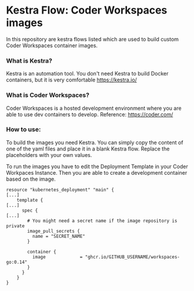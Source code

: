 # Kestra Flow: Coder Workspaces images

In this repository are kestra flows listed which are used to build custom Coder Workspaces container images.

### What is Kestra?
Kestra is an automation tool. You don't need Kestra to build Docker containers, but it is very comfortable
https://kestra.io/

### What is Coder Workspaces?
Coder Workspaces is a hosted development environment where you are able to use dev containers to develop.
Reference: https://coder.com/

### How to use:
To build the images you need Kestra. You can simply copy the content of one of the yaml files and place it in a blank Kestra flow. Replace the placeholders with your own values.

To run the images you have to edit the Deployment Template in your Coder Workpaces Instance. Then you are able to create a development container based on the image.

``` 
resource "kubernetes_deployment" "main" {
[...]
    template {
[...]
      spec {
[...]
        # You might need a secret name if the image repository is private
        image_pull_secrets {
          name = "SECRET_NAME"
        }

        container {
          image             = "ghcr.io/GITHUB_USERNAME/workspaces-go:0.14"
        }
      }
    }
}
``` 
